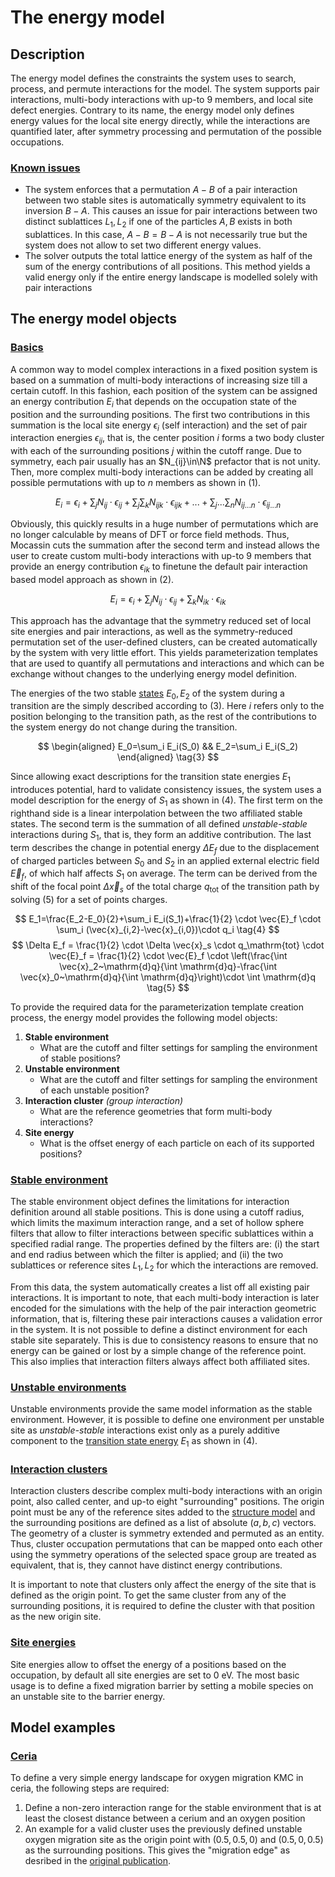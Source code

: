 # The energy model

## Description

The energy model defines the constraints the system uses to search, process, and permute interactions for the model. The system supports pair interactions, multi-body interactions with up-to 9 members, and local site defect energies. Contrary to its name, the energy model only defines energy values for the local site energy directly, while the interactions are quantified later, after symmetry processing and permutation of the possible occupations.

### [**Known issues**](#known-issues)

- The system enforces that a permutation $A-B$ of a pair interaction between two stable sites is automatically symmetry equivalent to its inversion $B-A$. This causes an issue for pair interactions between two distinct sublattices $L_1,L_2$ if one of the particles $A,B$ exists in both sublattices. In this case, $A-B=B-A$ is not necessarily true but the system does not allow to set two different energy values.
- The solver outputs the total lattice energy of the system as half of the sum of the energy contributions of all positions. This method yields a valid energy only if the entire energy landscape is modelled solely with pair interactions

## The energy model objects

### [Basics](#basics)

A common way to model complex interactions in a fixed position system is based on a summation of multi-body interactions of increasing size till a certain cutoff. In this fashion, each position of the system can be assigned an energy contribution $E_i$ that depends on the occupation state of the position and the surrounding positions. The first two contributions in this summation is the local site energy $\epsilon_i$ (self interaction) and the set of pair interaction energies $\epsilon_{ij}$, that is, the center position $i$ forms a two body cluster with each of the surrounding positions $j$ within the cutoff range. Due to symmetry, each pair usually has an $N_{ij}\in\N$ prefactor that is not unity. Then, more complex multi-body interactions can be added by creating all possible permutations with up to $n$ members as shown in (1).

$$
E_i=\epsilon_i + \sum_j N_{ij} \cdot \epsilon_{ij} + \sum_j\sum_k N_{ijk} \cdot \epsilon_{ijk} +...+\sum_j...\sum_n N_{ij...n} \cdot \epsilon_{ij...n}
\tag{1}
$$

Obviously, this quickly results in a huge number of permutations which are no longer calculable by means of DFT or force field methods. Thus, Mocassin cuts the summation after the second term and instead allows the user to create custom multi-body interactions with up-to 9 members that provide an energy contribution $\epsilon_{ik}$ to finetune the default pair interaction based model approach as shown in (2).

$$
E_i=\epsilon_i + \sum_j N_{ij} \cdot \epsilon_{ij} + \sum_k N_{ik} \cdot \epsilon_{ik} 
\tag{2}
$$

This approach has the advantage that the symmetry reduced set of local site energies and pair interactions, as well as the symmetry-reduced permutation set of the user-defined clusters, can be created automatically by the system with very little effort. This yields parameterization templates that are used to quantify all permutations and interactions and which can be exchange without changes to the underlying energy model definition.

The energies of the two stable [states](./transition-model.md) $E_0,E_2$ of the system during a transition are the simply described according to (3). Here $i$ refers only to the position belonging to the transition path, as the rest of the contributions to the system energy do not change during the transition.

$$
\begin{aligned}
   E_0=\sum_i E_i(S_0) && E_2=\sum_i E_i(S_2)
\end{aligned}
\tag{3}
$$

Since allowing exact descriptions for the transition state energies $E_1$ introduces potential, hard to validate consistency issues, the system uses a model description for the energy of $S_1$ as shown in (4). The first term on the righthand side is a linear interpolation between the two affiliated stable states. The second term is the summation of all defined *unstable-stable* interactions during $S_1$, that is, they form an additive contribution. The last term describes the change in potential energy $\Delta E_f$ due to the displacement of charged particles between $S_0$ and $S_2$ in an applied external electric field $\vec{E}_f$, of which half affects $S_1$ on average. The term can be derived from the shift of the focal point $\Delta \vec{x}_s$ of the total charge $q_\mathrm{tot}$ of the transition path by solving (5) for a set of points charges.

$$
E_1=\frac{E_2-E_0}{2}+\sum_i E_i(S_1)+\frac{1}{2} \cdot \vec{E}_f \cdot \sum_i (\vec{x}_{i,2}-\vec{x}_{i,0})\cdot q_i
\tag{4}
$$
$$
\Delta E_f = \frac{1}{2} \cdot \Delta \vec{x}_s \cdot q_\mathrm{tot} \cdot \vec{E}_f
= \frac{1}{2} \cdot \vec{E}_f \cdot \left(\frac{\int \vec{x}_2~\mathrm{d}q}{\int \mathrm{d}q}-\frac{\int \vec{x}_0~\mathrm{d}q}{\int \mathrm{d}q}\right)\cdot \int \mathrm{d}q
\tag{5}
$$

To provide the required data for the parameterization template creation process, the energy model provides the following model objects:

1. **Stable environment**
   - What are the cutoff and filter settings for sampling the environment of stable positions?
2. **Unstable environment**
   - What are the cutoff and filter settings for sampling the environment of each unstable position?
3. **Interaction cluster** *(group interaction)*
   - What are the reference geometries that form multi-body interactions?
4. **Site energy**
   - What is the offset energy of each particle on each of its supported positions?

### [Stable environment](#stable-environment-cutoff-range)

The stable environment object defines the limitations for interaction definition around all stable positions. This is done using a cutoff radius, which limits the maximum interaction range, and a set of hollow sphere filters that allow to filter interactions between specific sublattices within a specified radial range. The properties defined by the filters are: (i) the start and end radius between which the filter is applied; and (ii) the two sublattices or reference sites $L_1,L_2$ for which the interactions are removed.

From this data, the system automatically creates a list off all existing pair interactions. It is important to note, that each multi-body interaction is later encoded for the simulations with the help of the pair interaction geometric information, that is, filtering these pair interactions causes a validation error in the system. It is not possible to define a distinct environment for each stable site separately. This is due to consistency reasons to ensure that no energy can be gained or lost by a simple change of the reference point. This also implies that interaction filters always affect both affiliated sites.

### [Unstable environments](#unstable-environments)

Unstable environments provide the same model information as the stable environment. However, it is possible to define one environment per unstable site as *unstable-stable* interactions exist only as a purely additive component to the [transition state energy](./transition-model.md) $E_1$ as shown in (4).

### [Interaction clusters](#group-interaction)

Interaction clusters describe complex multi-body interactions with an origin point, also called center, and up-to eight "surrounding" positions. The origin point must be any of the reference sites added to the [structure model](./structure-model.md) and the surrounding positions are defined as a list of absolute $(a,b,c)$ vectors. The geometry of a cluster is symmetry extended and permuted as an entity. Thus, cluster occupation permutations that can be mapped onto each other using the symmetry operations of the selected space group are treated as equivalent, that is, they cannot have distinct energy contributions.

It is important to note that clusters only affect the energy of the site that is defined as the origin point. To get the same cluster from any of the surrounding positions, it is required to define the cluster with that position as the new origin site.

### [Site energies](#site-energies)

Site energies allow to offset the energy of a positions based on the occupation, by default all site energies are set to 0 eV. The most basic usage is to define a fixed migration barrier by setting a mobile species on an unstable site to the barrier energy.

## Model examples

### [Ceria](#ceria)

To define a very simple energy landscape for oxygen migration KMC in ceria, the following steps are required:

1. Define a non-zero interaction range for the stable environment that is at least the closest distance between a cerium and an oxygen position
2. An example for a valid cluster uses the previously defined unstable oxygen migration site as the origin point with $(0.5, 0.5, 0)$ and $(0.5, 0, 0.5)$ as the surrounding positions. This gives the "migration edge" as desribed in the [original publication](http://dx.doi.org/10.1002/jcc.26418).